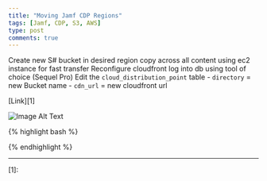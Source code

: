 ```yaml
---
title: "Moving Jamf CDP Regions"
tags: [Jamf, CDP, S3, AWS]
type: post
comments: true
---
```


Create new S# bucket in desired region
copy across all content using ec2 instance for fast transfer
Reconfigure cloudfront
log into db using tool of choice (Sequel Pro)
Edit the `cloud_distribution_point` table
    - `directory` = new Bucket name
    - `cdn_url` = new cloudfront url


[Link][1]

![Image Alt Text](/images/image.name.png)

{% highlight bash %}

{% endhighlight %}

---

[1]:
